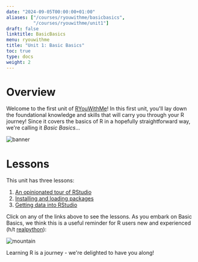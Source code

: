 ```yaml
---
date: "2024-09-05T00:00:00+01:00"
aliases: ["/courses/ryouwithme/basicbasics",
          "/courses/ryouwithme/unit1"]
draft: false
linktitle: BasicBasics
menu: ryouwithme
title: "Unit 1: Basic Basics"
toc: true
type: docs
weight: 2
---
```


# Overview

Welcome to the first unit of [RYouWithMe](../)! In this first unit, you'll lay down the foundational knowledge and skills that will carry you through your R journey! Since it covers the basics of R in a hopefully straightforward way, we're calling it *Basic Basics*... 

![banner](/img/basicbasicsbanner.jpg)

# Lessons

This unit has three lessons:

1. [An opinionated tour of RStudio](../01-BasicBasics-1/)
2. [Installing and loading packages](../01-BasicBasics-2/)
3. [Getting data into RStudio](../01-BasicBasics-3/)

Click on any of the links above to see the lessons. As you embark on Basic Basics, we think this is a useful reminder for R users new and experienced (h/t [realpython](twitter.com/realpython)):


![mountain](/img/bblearning.jpg)

Learning R is a journey - we're delighted to have you along!
